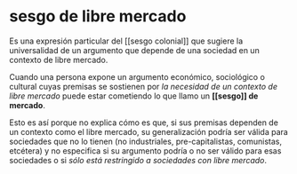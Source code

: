 # sesgo de libre mercado
Es una expresión particular del [[sesgo colonial]] que sugiere la universalidad de un argumento que depende de una sociedad en un contexto de libre mercado.

Cuando una persona expone un argumento económico, sociológico o cultural cuyas premisas se sostienen por *la necesidad de un contexto de libre mercado* puede estar cometiendo lo que llamo un **[[sesgo]] de mercado**.

Esto es así porque no explica cómo es que, si sus premisas dependen de un contexto como el libre mercado, su generalización podría ser válida para sociedades que no lo tienen (no industriales, pre-capitalistas, comunistas, etcétera) y no especifica si su argumento podría o no ser válido para esas sociedades o si *sólo está restringido a sociedades con libre mercado*.
